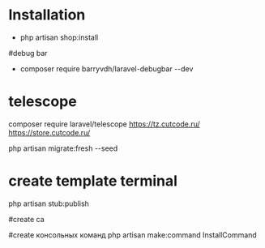 # Installation

- php artisan shop:install

#debug bar

- composer require barryvdh/laravel-debugbar --dev

# telescope

composer require laravel/telescope
https://tz.cutcode.ru/
https://store.cutcode.ru/

php artisan migrate:fresh --seed

# create template terminal

php artisan stub:publish

#create ca

#create консольных команд
php artisan make:command InstallCommand


